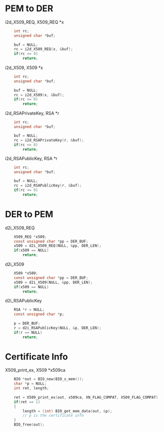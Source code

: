# PEM to DER

i2d_X509_REQ, X509_REQ *x
```c
    int rc;
    unsigned char *buf;
    
    buf = NULL;
    rc = i2d_X509_REQ(x, &buf);
    if(rc <= 0)
        return;
```

i2d_X509, X509 *x 
```c
    int rc;
    unsigned char *buf;
    
    buf = NULL;
    rc = i2d_X509(x, &buf);
    if(rc <= 0)
        return;
```

i2d_RSAPrivateKey, RSA *r
```c
    int rc;
    unsigned char *buf;

    buf = NULL;
    rc = i2d_RSAPrivateKey(r, &buf);
    if(rc <= 0)
        return;
```
i2d_RSAPublicKey, RSA *r
```c
    int rc;
    unsigned char *buf;

    buf = NULL;
    rc = i2d_RSAPublicKey(r, &buf);
    if(rc <= 0)
        return;
```

# DER to PEM

d2i_X509_REQ
```c
    X509_REQ *x509;
    const unsigned char *pp = DER_BUF;
    x509 = d2i_X509_REQ(NULL, &pp, DER_LEN);
    if(x509 == NULL)
        return;
```

d2i_X509
```c
    X509 *x509;
    const unsigned char *pp = DER_BUF;
    x509 = d2i_X509(NULL, &pp, DER_LEN);
    if(x509 == NULL)
        return;
```

d2i_RSAPublicKey
```c
    RSA *r = NULL;
    const unsigned char *p;
    
    p = DER_BUF;
    r = d2i_RSAPublicKey(NULL, &p, DER_LEN);
    if(r == NULL)
        return;
```

# Certificate Info

X509_print_ex, X509 *x509ca
```c
    BIO *out = BIO_new(BIO_s_mem());
    char *p = NULL;
    int ret, length; 
    
    ret = X509_print_ex(out, x509ca, XN_FLAG_COMPAT, X509_FLAG_COMPAT);
    if(ret == 1)
    {
        length = (int) BIO_get_mem_data(out, &p);
        // p is the certificate info
    }
    BIO_free(out);
```
